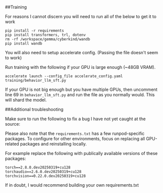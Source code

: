 
##Training

For reasons I cannot discern you will need to run all of the below to get it to work

```
pip install -r requirements
pip install transformers, trl, dotenv
rm -rf /workspace/gemma/cyberkind/wandb
pip install wandb
```

You will also need to setup accelerate config. (Passing the file doesn't seem to work)

Run training with the following if your GPU is large enough (~48GB VRAM).

```
accelerate launch --config_file accelerate_config.yaml training/behavior_llm_sft.py
```

If your GPU is not big enough but you have multiple GPUs, then uncomment line 69 in `behavior_llm_sft.py` and run the file as you normally would. This will shard the model.

##Additional troubleshooting

Make sure to run the following to fix a bug I have not yet caught at the source:



Please also note that the `requirements.txt` has a few runpod-specific packages. To configure for other environments, focus on replacing all GPU-related packages and reinstalling locally.

For example replace the following with publically available versions of these packages:
```
torch==2.8.0.dev20250319+cu128
torchaudio==2.6.0.dev20250319+cu128
torchvision==0.22.0.dev20250319+cu128
```

If in doubt, I would recommend building your own requirements.txt 